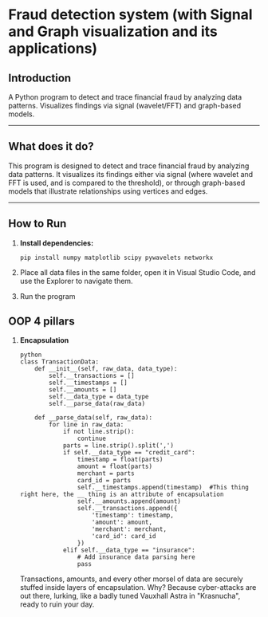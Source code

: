 # Fraud detection system (with Signal and Graph visualization and its applications)


## Introduction

A Python program to detect and trace financial fraud by analyzing data patterns. Visualizes findings via signal (wavelet/FFT) and graph-based models.

---

## What does it do?

This program is designed to detect and trace financial fraud by analyzing data patterns. It visualizes its findings either via signal (where wavelet and FFT is used, and is compared to the threshold), or through graph-based models that illustrate relationships using vertices and edges.

---

## How to Run

1. **Install dependencies:**
    ```
    pip install numpy matplotlib scipy pywavelets networkx
    ```
2. Place all data files in the same folder, open it in Visual Studio Code, and use the Explorer to navigate them.

3. Run the program

## OOP 4 pillars

1. **Encapsulation**

    ```
    python
    class TransactionData:
        def __init__(self, raw_data, data_type):
            self.__transactions = []
            self.__timestamps = []
            self.__amounts = []
            self.__data_type = data_type  
            self.__parse_data(raw_data)
        
        def __parse_data(self, raw_data):
            for line in raw_data:
                if not line.strip():  
                    continue
                parts = line.strip().split(',')
                if self.__data_type == "credit_card":
                    timestamp = float(parts)
                    amount = float(parts)
                    merchant = parts
                    card_id = parts
                    self.__timestamps.append(timestamp)  #This thing right here, the __ thing is an attribute of encapsulation
                    self.__amounts.append(amount)
                    self.__transactions.append({  
                        'timestamp': timestamp,
                        'amount': amount,
                        'merchant': merchant,
                        'card_id': card_id
                    })
                elif self.__data_type == "insurance":
                    # Add insurance data parsing here
                    pass
    ```
    Transactions, amounts, and every other morsel of data are securely stuffed inside layers of encapsulation. Why? Because cyber-attacks are out there, lurking, like a badly tuned Vauxhall Astra in "Krasnucha", ready to ruin your day.
